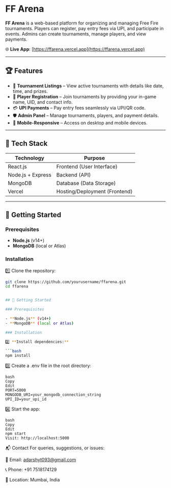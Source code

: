 # FF Arena

**FF Arena** is a web-based platform for organizing and managing Free Fire tournaments. Players can register, pay entry fees via UPI, and participate in events. Admins can create tournaments, manage players, and view payments.

🌐 **Live App**: [https://ffarena.vercel.app](https://ffarena.vercel.app)

---

## 🏆 Features

- 🏁 **Tournament Listings** – View active tournaments with details like date, time, and prizes.
- 📝 **Player Registration** – Join tournaments by providing your in-game name, UID, and contact info.
- 💳 **UPI Payments** – Pay entry fees seamlessly via UPI/QR code.
- 🛡️ **Admin Panel** – Manage tournaments, players, and payment details.
- 📱 **Mobile-Responsive** – Access on desktop and mobile devices.

---

## 🚀 Tech Stack

| Technology        | Purpose                    |
| ----------------- | -------------------------- |
| React.js          | Frontend (User Interface)   |
| Node.js + Express | Backend (API)              |
| MongoDB           | Database (Data Storage)    |
| Vercel            | Hosting/Deployment (Frontend) |

---

## 🧭 Getting Started

### Prerequisites

- **Node.js** (v14+)
- **MongoDB** (local or Atlas)

### Installation

1️⃣ Clone the repository:

```bash
git clone https://github.com/yourusername/ffarena.git
cd ffarena


## 🧭 Getting Started

### Prerequisites

- **Node.js** (v14+)
- **MongoDB** (local or Atlas)

### Installation

2️⃣ **Install dependencies:**

```bash
npm install
```

3️⃣ Create a .env file in the root directory:
```
bash
Copy
Edit
PORT=5000
MONGODB_URI=your_mongodb_connection_string
UPI_ID=your_upi_id
```
4️⃣ Start the app:
```
bash
Copy
Edit
npm start
Visit: http://localhost:5000
```

📬 Contact
For queries, suggestions, or issues:

📧 Email: adarshyt093@gmail.com

📞 Phone: +91 7518174129

📍 Location: Mumbai, India

